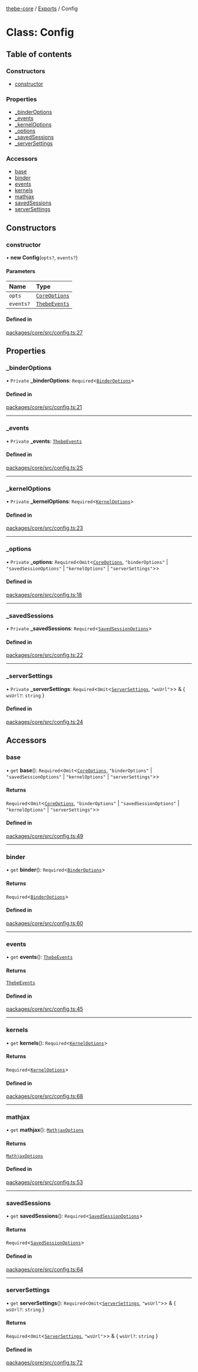 [thebe-core](../README.md) / [Exports](../modules.md) / Config

# Class: Config

## Table of contents

### Constructors

- [constructor](Config.md#constructor)

### Properties

- [\_binderOptions](Config.md#_binderoptions)
- [\_events](Config.md#_events)
- [\_kernelOptions](Config.md#_kerneloptions)
- [\_options](Config.md#_options)
- [\_savedSessions](Config.md#_savedsessions)
- [\_serverSettings](Config.md#_serversettings)

### Accessors

- [base](Config.md#base)
- [binder](Config.md#binder)
- [events](Config.md#events)
- [kernels](Config.md#kernels)
- [mathjax](Config.md#mathjax)
- [savedSessions](Config.md#savedsessions)
- [serverSettings](Config.md#serversettings)

## Constructors

### constructor

• **new Config**(`opts?`, `events?`)

#### Parameters

| Name | Type |
| :------ | :------ |
| `opts` | [`CoreOptions`](../interfaces/CoreOptions.md) |
| `events?` | [`ThebeEvents`](ThebeEvents.md) |

#### Defined in

[packages/core/src/config.ts:27](https://github.com/executablebooks/thebe/blob/807ffe4/packages/core/src/config.ts#L27)

## Properties

### \_binderOptions

• `Private` **\_binderOptions**: `Required`<[`BinderOptions`](../interfaces/BinderOptions.md)\>

#### Defined in

[packages/core/src/config.ts:21](https://github.com/executablebooks/thebe/blob/807ffe4/packages/core/src/config.ts#L21)

___

### \_events

• `Private` **\_events**: [`ThebeEvents`](ThebeEvents.md)

#### Defined in

[packages/core/src/config.ts:25](https://github.com/executablebooks/thebe/blob/807ffe4/packages/core/src/config.ts#L25)

___

### \_kernelOptions

• `Private` **\_kernelOptions**: `Required`<[`KernelOptions`](../interfaces/KernelOptions.md)\>

#### Defined in

[packages/core/src/config.ts:23](https://github.com/executablebooks/thebe/blob/807ffe4/packages/core/src/config.ts#L23)

___

### \_options

• `Private` **\_options**: `Required`<`Omit`<[`CoreOptions`](../interfaces/CoreOptions.md), ``"binderOptions"`` \| ``"savedSessionOptions"`` \| ``"kernelOptions"`` \| ``"serverSettings"``\>\>

#### Defined in

[packages/core/src/config.ts:18](https://github.com/executablebooks/thebe/blob/807ffe4/packages/core/src/config.ts#L18)

___

### \_savedSessions

• `Private` **\_savedSessions**: `Required`<[`SavedSessionOptions`](../interfaces/SavedSessionOptions.md)\>

#### Defined in

[packages/core/src/config.ts:22](https://github.com/executablebooks/thebe/blob/807ffe4/packages/core/src/config.ts#L22)

___

### \_serverSettings

• `Private` **\_serverSettings**: `Required`<`Omit`<[`ServerSettings`](../interfaces/ServerSettings.md), ``"wsUrl"``\>\> & { `wsUrl?`: `string`  }

#### Defined in

[packages/core/src/config.ts:24](https://github.com/executablebooks/thebe/blob/807ffe4/packages/core/src/config.ts#L24)

## Accessors

### base

• `get` **base**(): `Required`<`Omit`<[`CoreOptions`](../interfaces/CoreOptions.md), ``"binderOptions"`` \| ``"savedSessionOptions"`` \| ``"kernelOptions"`` \| ``"serverSettings"``\>\>

#### Returns

`Required`<`Omit`<[`CoreOptions`](../interfaces/CoreOptions.md), ``"binderOptions"`` \| ``"savedSessionOptions"`` \| ``"kernelOptions"`` \| ``"serverSettings"``\>\>

#### Defined in

[packages/core/src/config.ts:49](https://github.com/executablebooks/thebe/blob/807ffe4/packages/core/src/config.ts#L49)

___

### binder

• `get` **binder**(): `Required`<[`BinderOptions`](../interfaces/BinderOptions.md)\>

#### Returns

`Required`<[`BinderOptions`](../interfaces/BinderOptions.md)\>

#### Defined in

[packages/core/src/config.ts:60](https://github.com/executablebooks/thebe/blob/807ffe4/packages/core/src/config.ts#L60)

___

### events

• `get` **events**(): [`ThebeEvents`](ThebeEvents.md)

#### Returns

[`ThebeEvents`](ThebeEvents.md)

#### Defined in

[packages/core/src/config.ts:45](https://github.com/executablebooks/thebe/blob/807ffe4/packages/core/src/config.ts#L45)

___

### kernels

• `get` **kernels**(): `Required`<[`KernelOptions`](../interfaces/KernelOptions.md)\>

#### Returns

`Required`<[`KernelOptions`](../interfaces/KernelOptions.md)\>

#### Defined in

[packages/core/src/config.ts:68](https://github.com/executablebooks/thebe/blob/807ffe4/packages/core/src/config.ts#L68)

___

### mathjax

• `get` **mathjax**(): [`MathjaxOptions`](../modules.md#mathjaxoptions)

#### Returns

[`MathjaxOptions`](../modules.md#mathjaxoptions)

#### Defined in

[packages/core/src/config.ts:53](https://github.com/executablebooks/thebe/blob/807ffe4/packages/core/src/config.ts#L53)

___

### savedSessions

• `get` **savedSessions**(): `Required`<[`SavedSessionOptions`](../interfaces/SavedSessionOptions.md)\>

#### Returns

`Required`<[`SavedSessionOptions`](../interfaces/SavedSessionOptions.md)\>

#### Defined in

[packages/core/src/config.ts:64](https://github.com/executablebooks/thebe/blob/807ffe4/packages/core/src/config.ts#L64)

___

### serverSettings

• `get` **serverSettings**(): `Required`<`Omit`<[`ServerSettings`](../interfaces/ServerSettings.md), ``"wsUrl"``\>\> & { `wsUrl?`: `string`  }

#### Returns

`Required`<`Omit`<[`ServerSettings`](../interfaces/ServerSettings.md), ``"wsUrl"``\>\> & { `wsUrl?`: `string`  }

#### Defined in

[packages/core/src/config.ts:72](https://github.com/executablebooks/thebe/blob/807ffe4/packages/core/src/config.ts#L72)
